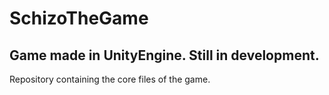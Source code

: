 # SchizoTheGame
## Game made in UnityEngine. Still in development.
Repository containing the core files of the game.
